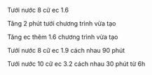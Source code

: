Tưới nước 8 cữ ec 1.6

Tăng 2 phút tưới chương trình vừa tạo

Tăng ec thêm 1.6 chương trình vừa tạo

Tưới nước 8 cữ ec 1.9 cách nhau 90 phút

Tưới nước 10 cữ ec 3.2 cách nhau 30 phút từ 6h
